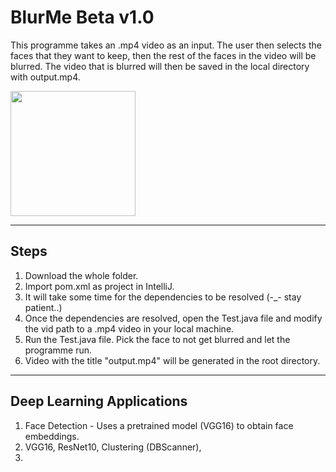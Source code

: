 # BlurMe Beta v1.0
This programme takes an .mp4 video as an input. The user then selects the faces that they want to keep, then the rest of the faces in the video will be blurred. The video that is blurred will then be saved in the local directory with output.mp4.

<img width="200" src=https://www.facepixelizer.com/facepixelizerHelpImages/LanBlurred.jpg>

---
## Steps
1. Download the whole folder.   
2. Import pom.xml as project in IntelliJ.
3. It will take some time for the dependencies to be resolved (-_- stay patient..)
4. Once the dependencies are resolved, open the Test.java file and modify the vid path to a .mp4 video in your local machine.
5. Run the Test.java file. Pick the face to not get blurred and let the programme run.
6. Video with the title "output.mp4" will be generated in the root directory.
---

## Deep Learning Applications
1. Face Detection - Uses a pretrained model (VGG16) to obtain face embeddings.
2. VGG16, ResNet10, Clustering (DBScanner), 
3. 
